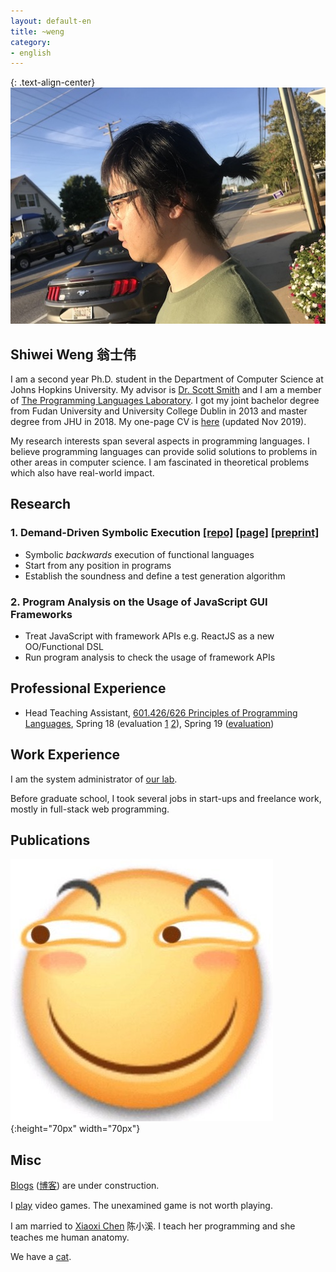 ```yaml
---
layout: default-en
title: ~weng
category:
- english
---
```


{: .text-align-center}
![funny](/assets/img/me_19-09-20_resize.jpg)
<!-- {:height="70px" width="70px"} -->

## Shiwei Weng 翁士伟

<!-- ~~**I am looking forward to summer internship 2020 (functional languages esp. OCaml preferred but all is fine). <a href="mailto:wengshiwei@jhu.edu">Email me</a> wengshiwei@jhu.edu**~~ -->

I am a second year Ph.D. student in the Department of Computer Science at Johns Hopkins University. My advisor is [Dr. Scott Smith](https://www.cs.jhu.edu/~scott/) and I am a member of [The Programming Languages Laboratory](http://pl.cs.jhu.edu/). I got my joint bachelor degree from Fudan University and University College Dublin in 2013 and master degree from JHU in 2018. My one-page CV is [here](/assets/pdf/CV_shiwei_weng_JHU_year2_PhD_summer_internship.pdf) (updated Nov 2019).

My research interests span several aspects in programming languages. I believe programming languages can provide solid solutions to problems in other areas in computer science. I am fascinated in theoretical problems which also have real-world impact.

<!-- ## Ongoing Research -->
## Research

### 1. Demand-Driven Symbolic Execution [[repo]](//github.com/JHU-PL-Lab/odefa/tree/test-generation) [[page]](//pl.cs.jhu.edu/projects/demand-driven-program-analysis/) [[preprint]](//pl.cs.jhu.edu/projects/demand-driven-program-analysis/papers/higher-order-demand-driven-symbolic-execution-preprint.pdf)

- Symbolic _backwards_ execution of functional languages
- Start from any position in programs
- Establish the soundness and define a test generation algorithm

### 2. Program Analysis on the Usage of JavaScript GUI Frameworks

- Treat JavaScript with framework APIs e.g. ReactJS as a new OO/Functional DSL
- Run program analysis to check the usage of framework APIs
<!-- - Inspired by [flapjax](https://www.flapjax-lang.org/) -->

<!-- ## Finished Projects -->

## Professional Experience

- Head Teaching Assistant, [601.426/626 Principles of Programming Languages](//pl.cs.jhu.edu/pl/index.shtml), Spring 18 (evaluation [1](/assets/pdf/EN.601.426.01.SP18PrinciplesofProgrammingLanguages_ScottSmith.pdf) [2](/assets/pdf/EN.601.626.01.SP18PrinciplesofProgrammingLanguages_ScottSmith.pdf)), Spring 19 ([evaluation](/assets/pdf/EN.601.426.01.SP19PrinciplesofProgrammingLanguages_ScottSmith.pdf))

## Work Experience

I am the system administrator of [our lab](http://pl.cs.jhu.edu/).

Before graduate school, I took several jobs in start-ups and freelance work, mostly in full-stack web programming.

## Publications

![funny](/assets/img/funny.jpeg){:height="70px" width="70px"}

## Misc

[Blogs](/blog) ([博客](/blog_cn)) are under construction.

I [play](https://steamcommunity.com/id/arbipher/games/?tab=all&sort=playtime) video games. The unexamined game is not worth playing.

I am married to [Xiaoxi Chen](https://www.linkedin.com/in/%E5%B0%8F%E6%BA%AA-%E9%99%88-6655b489/) 陈小溪. I teach her programming and she teaches me human anatomy.

We have a <a href="/assets/img/cat_2019.jpg" target="_blank">cat</a>.